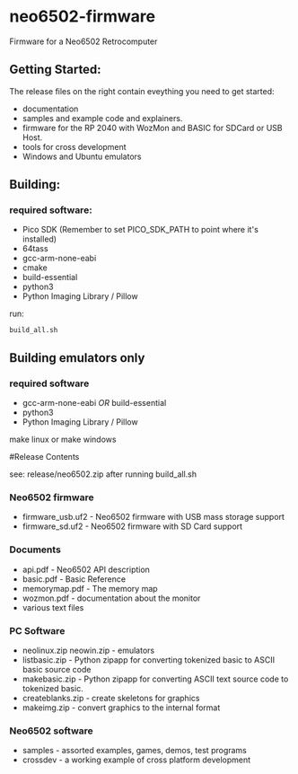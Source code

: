 # neo6502-firmware
Firmware for a Neo6502 Retrocomputer

## Getting Started:

The release files on the right contain eveything you need to get started:
- documentation
- samples and example code and explainers.
- firmware for the RP 2040 with WozMon and BASIC for SDCard or USB Host.
- tools for cross development
- Windows and Ubuntu emulators

## Building:
### required software:
- Pico SDK (Remember to set PICO_SDK_PATH to point where it's installed)
- 64tass
- gcc-arm-none-eabi
- cmake
- build-essential
- python3
- Python Imaging Library / Pillow

run:

``` 
build_all.sh
```	

## Building emulators only
### required software
- gcc-arm-none-eabi *OR* build-essential
- python3
- Python Imaging Library / Pillow

make linux or make windows

#Release Contents

see: release/neo6502.zip after running build_all.sh

### Neo6502 firmware
* firmware_usb.uf2 - Neo6502 firmware with USB mass storage support
* firmware_sd.uf2 -  Neo6502 firmware with SD Card support

### Documents
* api.pdf - Neo6502 API description
* basic.pdf - Basic Reference
* memorymap.pdf - The memory map
* wozmon.pdf - documentation about the monitor
* various text files

### PC Software
* neolinux.zip neowin.zip - emulators
* listbasic.zip - Python zipapp for converting tokenized basic to ASCII basic source code
* makebasic.zip - Python zipapp for converting ASCII text source code to tokenized basic.
* createblanks.zip - create skeletons for graphics
* makeimg.zip - convert graphics to the internal format

### Neo6502 software
* samples - assorted examples, games, demos, test programs
* crossdev - a working example of cross platform development